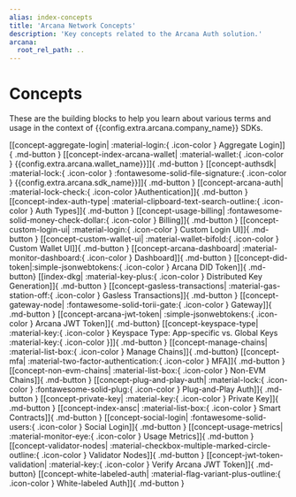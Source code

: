 ```yaml
---
alias: index-concepts
title: 'Arcana Network Concepts'
description: 'Key concepts related to the Arcana Auth solution.'
arcana:
  root_rel_path: ..
---
```


# Concepts

These are the building blocks to help you learn about various terms and usage in the context of {{config.extra.arcana.company_name}} SDKs.

[[concept-aggregate-login| :material-login:{ .icon-color } Aggregate Login]]{ .md-button }
[[concept-index-arcana-wallet| :material-wallet:{ .icon-color } {{config.extra.arcana.wallet_name}}]]{ .md-button }
[[concept-authsdk| :material-lock:{ .icon-color } :fontawesome-solid-file-signature:{ .icon-color } {{config.extra.arcana.sdk_name}}]]{ .md-button }
[[concept-arcana-auth| :material-lock-check:{ .icon-color }Authentication]]{ .md-button }
[[concept-index-auth-type| :material-clipboard-text-search-outline:{ .icon-color } Auth Types]]{ .md-button }
[[concept-usage-billing| :fontawesome-solid-money-check-dollar:{ .icon-color } Billing]]{ .md-button }
[[concept-custom-login-ui| :material-login:{ .icon-color } Custom Login UI]]{ .md-button }
[[concept-custom-wallet-ui| :material-wallet-bifold:{ .icon-color } Custom Wallet UI]]{ .md-button }
[[concept-arcana-dashboard| :material-monitor-dashboard:{ .icon-color } Dashboard]]{ .md-button }
[[concept-did-token|:simple-jsonwebtokens:{ .icon-color } Arcana DID Token]]{ .md-button}
[[index-dkg| :material-key-plus:{ .icon-color } Distributed Key Generation]]{ .md-button }
[[concept-gasless-transactions| :material-gas-station-off:{ .icon-color } Gasless Transactions]]{ .md-button }
[[concept-gateway-node| :fontawesome-solid-torii-gate:{ .icon-color } Gateway]]{ .md-button }
[[concept-arcana-jwt-token| :simple-jsonwebtokens:{ .icon-color } Arcana JWT Token]]{ .md-button}
[[concept-keyspace-type| :material-key:{ .icon-color } Keyspace Type: App-specific vs. Global Keys :material-key:{ .icon-color }]]{ .md-button }
[[concept-manage-chains| :material-list-box:{ .icon-color } Manage Chains]]{ .md-button}
[[concept-mfa| :material-two-factor-authentication:{ .icon-color } MFA]]{ .md-button }
[[concept-non-evm-chains| :material-list-box:{ .icon-color } Non-EVM Chains]]{ .md-button }
[[concept-plug-and-play-auth| :material-lock:{ .icon-color } :fontawesome-solid-plug:{ .icon-color } Plug-and-Play Auth]]{ .md-button }
[[concept-private-key| :material-key:{ .icon-color } Private Key]]{ .md-button }
[[concept-index-ansc|  :material-list-box:{ .icon-color } Smart Contracts]]{ .md-button }
[[concept-social-login|  :fontawesome-solid-users:{ .icon-color } Social Login]]{ .md-button }
[[concept-usage-metrics| :material-monitor-eye:{ .icon-color } Usage Metrics]]{ .md-button }
[[concept-validator-nodes| :material-checkbox-multiple-marked-circle-outline:{ .icon-color } Validator Nodes]]{ .md-button }
[[concept-jwt-token-validation| :material-key:{ .icon-color } Verify Arcana JWT Token]]{ .md-button}
[[concept-white-labeled-auth| :material-flag-variant-plus-outline:{ .icon-color } White-labeled Auth]]{ .md-button }
